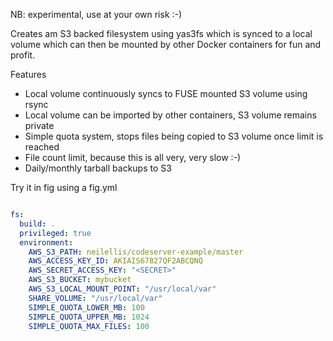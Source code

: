NB: experimental, use at your own risk :-)

Creates am S3 backed filesystem using yas3fs which is synced to a local volume which can then be mounted by other Docker containers for fun and profit.

Features

* Local volume continuously syncs to FUSE mounted S3 volume using rsync
* Local volume can be imported by other containers, S3 volume remains private
* Simple quota system, stops files being copied to S3 volume once limit is reached
* File count limit, because this is all very, very slow :-)
* Daily/monthly tarball backups to S3

Try it in fig using a fig.yml

```yaml

fs:
  build: .
  privileged: true
  environment:
    AWS_S3_PATH: neilellis/codeserver-example/master
    AWS_ACCESS_KEY_ID: AKIAIS67827QF2ABCQNQ
    AWS_SECRET_ACCESS_KEY: "<SECRET>"
    AWS_S3_BUCKET: mybucket
    AWS_S3_LOCAL_MOUNT_POINT: "/usr/local/var"
    SHARE_VOLUME: "/usr/local/var"
    SIMPLE_QUOTA_LOWER_MB: 100
    SIMPLE_QUOTA_UPPER_MB: 1024
    SIMPLE_QUOTA_MAX_FILES: 100

```



